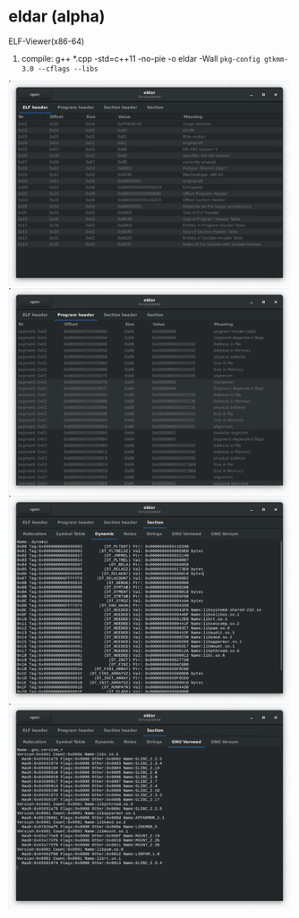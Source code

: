 # eldar (alpha)

ELF-Viewer(x86-64)

1. compile:
g++ *.cpp -std=c++11 -no-pie -o eldar -Wall `pkg-config gtkmm-3.0 --cflags --libs`

![alt tag](https://github.com/bitspalter/eldar/blob/master/eldar_1.png "eldar_1")
![alt tag](https://github.com/bitspalter/eldar/blob/master/eldar_2.png "eldar_2")
![alt tag](https://github.com/bitspalter/eldar/blob/master/eldar_3.png "eldar_3")
![alt tag](https://github.com/bitspalter/eldar/blob/master/eldar_4.png "eldar_4")

